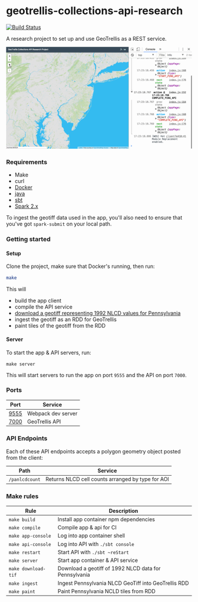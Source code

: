 # geotrellis-collections-api-research

[![Build Status](https://travis-ci.org/azavea/geotrellis-collections-api-research.svg?branch=master)](https://travis-ci.org/azavea/geotrellis-collections-api-research)

A research project to set up and use GeoTrellis as a REST service.

![current demo](demo.gif)

### Requirements

* Make
* curl
* [Docker](https://store.docker.com/search?offering=community&type=edition)
* [java](http://openjdk.java.net/)
* [sbt](http://www.scala-sbt.org/download.html)
* [Spark 2.x](https://spark.apache.org/downloads.html)

To ingest the geotiff data used in the app, you'll also need to ensure that you've got `spark-submit` on your local path.

### Getting started

#### Setup

Clone the project, make sure that Docker's running, then run:

```sh
make
```

This will

- build the app client
- compile the API service
- [download a geotiff representing 1992 NLCD values for Pennsylvania](http://www.pasda.psu.edu/uci/DataSummary.aspx?dataset=339)
- ingest the geotiff as an RDD for GeoTrellis
- paint tiles of the geotiff from the RDD

#### Server

To start the app & API servers, run:

```
make server
```

This will start servers to run the app on port `9555` and the API on port `7000`.

### Ports

| Port | Service |
| --- | --- |
| [9555](http://localhost:9555) | Webpack dev server |
| [7000](http://localhost:7000) | GeoTrellis API |

### API Endpoints

Each of these API endpoints accepts a polygon geometry object posted from the client:

| Path | Service |
| --- | --- |
| `/panlcdcount` | Returns NLCD cell counts arranged by type for AOI |

### Make rules

| Rule | Description |
| --- | --- |
| `make build` | Install app container npm dependencies |
| `make compile` | Compile app & api for CI |
| `make app-console` | Log into app container shell |
| `make api-console` | Log into API with `./sbt console` |
| `make restart` | Start API with `./sbt ~reStart` |
| `make server` | Start app container & API service |
| `make download-tif` | Download a geotiff of 1992 NLCD data for Pennsylvania |
| `make ingest` | Ingest Pennsylvania NLCD GeoTiff into GeoTrellis RDD |
| `make paint` | Paint Pennsylvania NCLD tiles from RDD |
